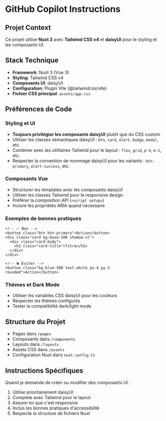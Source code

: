 # GitHub Copilot Instructions

## Projet Context
Ce projet utilise **Nuxt 3** avec **Tailwind CSS v4** et **daisyUI** pour le styling et les composants UI.

## Stack Technique
- **Framework**: Nuxt 3 (Vue 3)
- **Styling**: Tailwind CSS v4
- **Composants UI**: daisyUI
- **Configuration**: Plugin Vite (@tailwindcss/vite)
- **Fichier CSS principal**: `assets/app.css`

## Préférences de Code

### Styling et UI
- **Toujours privilégier les composants daisyUI** plutôt que du CSS custom
- Utiliser les classes sémantiques daisyUI : `btn`, `card`, `alert`, `badge`, `modal`, etc.
- Combiner avec les utilitaires Tailwind pour le layout : `flex`, `grid`, `p-4`, `m-2`, etc.
- Respecter la convention de nommage daisyUI pour les variants : `btn-primary`, `alert-success`, etc.

### Composants Vue
- Structurer les templates avec les composants daisyUI
- Utiliser les classes Tailwind pour le responsive design
- Préférer la composition API (`<script setup>`)
- Inclure les propriétés ARIA quand nécessaire

### Exemples de bonnes pratiques
```vue
<!-- ✅ Bon -->
<button class="btn btn-primary">Action</button>
<div class="card bg-base-100 shadow-xl">
  <div class="card-body">
    <h2 class="card-title">Titre</h2>
  </div>
</div>

<!-- ❌ Éviter -->
<button class="bg-blue-500 text-white px-4 py-2 rounded">Action</button>
```

### Thèmes et Dark Mode
- Utiliser les variables CSS daisyUI pour les couleurs
- Respecter les thèmes configurés
- Tester la compatibilité dark/light mode

## Structure du Projet
- Pages dans `/pages`
- Composants dans `/components`
- Layouts dans `/layouts`
- Assets CSS dans `/assets`
- Configuration Nuxt dans `nuxt.config.ts`

## Instructions Spécifiques
Quand je demande de créer ou modifier des composants UI :
1. Utilise prioritairement daisyUI
2. Complete avec Tailwind pour le layout
3. Assure-toi que c'est responsive
4. Inclus les bonnes pratiques d'accessibilité
5. Respecte la structure de fichiers Nuxt
